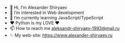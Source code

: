 - 👋 Hi, I’m Alexander Shiryaev
- 👀 I’m interested in Web development
- 💞️  I’m currently learning JavaScript/TypeScript
- ❤️ Python is my LOVE ❤️
- 📫 How to reach me aleksandr-shiryaev-1993@mail.ru
- ✨ My web-site: https://www.alexander-shiryaev.ru


<!---
DamnFilthy/DamnFilthy is a ✨ special ✨ repository because its `README.md` (this file) appears on your GitHub profile.
You can click the Preview link to take a look at your changes.
--->
